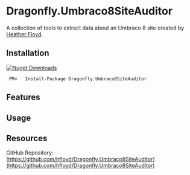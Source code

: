 # Dragonfly.Umbraco8SiteAuditor #

A collection of tools to extract data about an Umbraco 8 site created by [Heather Floyd](https://www.HeatherFloyd.com).

## Installation ##
[![Nuget Downloads](https://buildstats.info/nuget/Dragonfly.Umbraco8SiteAuditor)](https://www.nuget.org/packages/Dragonfly.Umbraco8SiteAuditor/)

     PM>   Install-Package Dragonfly.Umbraco8SiteAuditor



## Features ##

## Usage ##

## Resources ##

GitHub Repository: [https://github.com/hfloyd/Dragonfly.Umbraco8SiteAuditor](https://github.com/hfloyd/Dragonfly.Umbraco8SiteAuditor)
